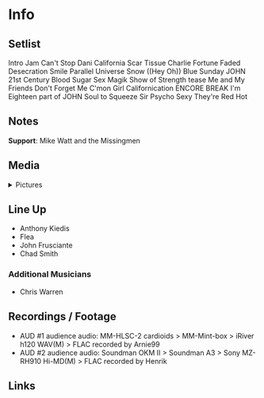 # Info

## Setlist

Intro Jam
Can't Stop
Dani California
Scar Tissue
Charlie
Fortune Faded
Desecration Smile
Parallel Universe
Snow ((Hey Oh))
Blue Sunday JOHN
21st Century
Blood Sugar Sex Magik
Show of Strength tease
Me and My Friends
Don't Forget Me
C'mon Girl
Californication
ENCORE BREAK
I'm Eighteen part of JOHN
Soul to Squeeze
Sir Psycho Sexy
They're Red Hot

## Notes

**Support**: Mike Watt and the Missingmen

## Media 

<details>
  <summary>Pictures</summary>
  <!--<img alt="Setlist" title="Setlist" src="_.jpg" height="200" />
  <img alt="Flyer" title="Flyer" src="_.jpg" height="200" />
  <img alt="Clipper" title="Clipper" src="_.jpg" height="200" />
  <img alt="Ticket" title="Ticket" src="_.jpg" height="200" />
  -->
</details>

## Line Up

* Anthony Kiedis
* Flea
* John Frusciante
* Chad Smith

### Additional Musicians

* Chris Warren

## Recordings / Footage

* AUD #1 audience audio: MM-HLSC-2 cardioids > MM-Mint-box > iRiver h120 WAV(M) > FLAC recorded by Arnie99
* AUD #2 audience audio: Soundman OKM II > Soundman A3 > Sony MZ-RH910 Hi-MD(M) > FLAC recorded by Henrik

## Links